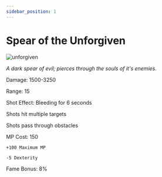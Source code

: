 ```yaml
---
sidebar_position: 1
---
```


# Spear of the Unforgiven

![unforgiven](https://vwiki.valorserver.com/api/item/picture/spear%20of%20the%20unforgiven)

<i>A dark spear of evil; pierces through the souls of it's enemies.</i>

Damage: 1500-3250

Range: 15

Shot Effect: Bleeding for 6 seconds

Shots hit multiple targets

Shots pass through obstacles

MP Cost: 150

    +100 Maximum MP
    
    -5 Dexterity

Fame Bonus: 8%
